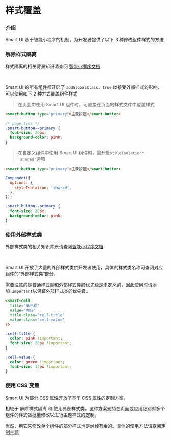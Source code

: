 # 样式覆盖

### 介绍

Smart UI 基于智能小程序的机制，为开发者提供了以下 3 种修改组件样式的方法

### 解除样式隔离

样式隔离的相关背景知识请查阅 [智能小程序文档](https://developer.tuya.com/cn/miniapp/develop/miniapp/framework/custom-component/tyml-tyss#%E7%BB%84%E4%BB%B6%E6%A0%B7%E5%BC%8F%E9%9A%94%E7%A6%BB)

<br />

Smart UI 的所有组件都开启了 `addGlobalClass: true` 以接受外部样式的影响，可以使用如下 2 种方式覆盖组件样式

> 在页面中使用 Smart UI 组件时，可直接在页面的样式文件中覆盖样式

```html
<smart-button type="primary">主要按钮</smart-button>
```

```css
/* page.tyss */
.smart-button--primary {
  font-size: 20px;
  background-color: pink;
}
```

> 在自定义组件中使用 Smart UI 组件时，需开启`styleIsolation: 'shared'`选项

```html
<smart-button type="primary">主要按钮</smart-button>
```

```js
Component({
  options: {
    styleIsolation: 'shared',
  },
});
```

```css
.smart-button--primary {
  font-size: 20px;
  background-color: pink;
}
```

### 使用外部样式类

外部样式类的相关知识背景请查阅[智能小程序文档](https://developer.tuya.com/cn/miniapp/develop/miniapp/framework/custom-component/tyml-tyss#%E5%A4%96%E9%83%A8%E6%A0%B7%E5%BC%8F%E7%B1%BB)

<br />

Smart UI 开放了大量的外部样式类供开发者使用，具体的样式类名称可查阅对应组件的“外部样式类”部分。

需要注意的是普通样式类和外部样式类的优先级是未定义的，因此使用时请添加`!important`以保证外部样式类的优先级。

```html
<smart-cell
  title="单元格"
  value="内容"
  title-class="cell-title"
  value-class="cell-value"
/>
```

```css
.cell-title {
  color: pink !important;
  font-size: 20px !important;
}

.cell-value {
  color: green !important;
  font-size: 12px !important;
}
```

### 使用 CSS 变量

Smart UI 为部分 CSS 属性开放了基于 CSS 属性的定制方案。

相较于 解除样式隔离 和 使用外部样式类，这种方案支持在页面或应用级别对多个组件的样式做批量修改以进行主题样式的定制。

当然，用它来修改单个组件的部分样式也是绰绰有余的。具体的使用方法请查阅[定制主题](#/theme)
